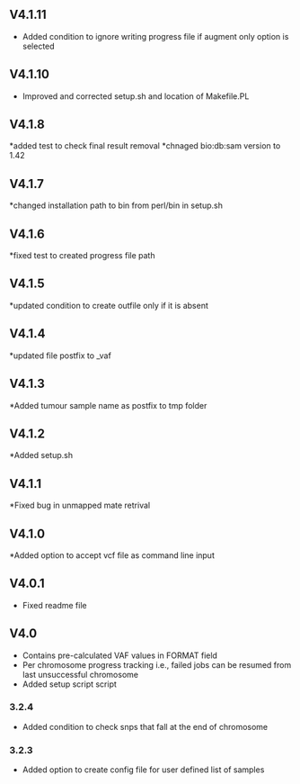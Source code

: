 ## V4.1.11 ########
* Added condition to ignore writing progress file if augment only option is selected
## V4.1.10 ########
* Improved and corrected setup.sh and location of Makefile.PL
## V4.1.8 ########
*added test to check final result removal 
*chnaged bio:db:sam version to 1.42
## V4.1.7 ########
*changed installation path to bin from perl/bin in setup.sh
## V4.1.6 ########
*fixed test to created progress file path
## V4.1.5 ########
*updated condition to create outfile only if it is absent
## V4.1.4 ########
*updated file postfix to <varinat>_vaf
## V4.1.3 ########
*Added tumour sample name as postfix to tmp folder 
## V4.1.2 ########
*Added setup.sh
## V4.1.1 ########
*Fixed bug in unmapped mate retrival
## V4.1.0 ########
*Added option to accept vcf file as command line input
## V4.0.1 ########
* Fixed readme file
## V4.0 ########
* Contains pre-calculated VAF values in FORMAT field
* Per chromosome progress tracking i.e., failed jobs can be resumed from last unsuccessful chromosome
* Added setup script script
### 3.2.4 ########
* Added condition to check snps that fall at the end of chromosome
### 3.2.3 ########
*	Added option to create config file for user defined list of samples
